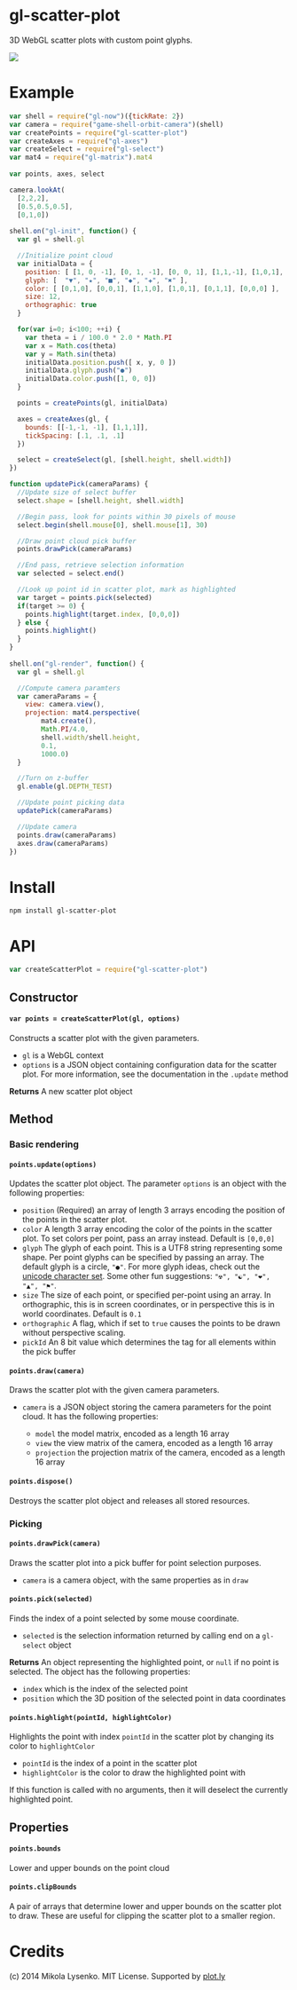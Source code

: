 gl-scatter-plot
===============
3D WebGL scatter plots with custom point glyphs.

<img src="scatterplot.png">

# Example

```javascript
var shell = require("gl-now")({tickRate: 2})
var camera = require("game-shell-orbit-camera")(shell)
var createPoints = require("gl-scatter-plot")
var createAxes = require("gl-axes")
var createSelect = require("gl-select")
var mat4 = require("gl-matrix").mat4
 
var points, axes, select

camera.lookAt(
  [2,2,2],
  [0.5,0.5,0.5],
  [0,1,0])
 
shell.on("gl-init", function() {
  var gl = shell.gl

  //Initialize point cloud
  var initialData = {
    position: [ [1, 0, -1], [0, 1, -1], [0, 0, 1], [1,1,-1], [1,0,1], [0,1,1] ],
    glyph: [  "▼", "★", "■", "◆", "✚", "✖" ],
    color: [ [0,1,0], [0,0,1], [1,1,0], [1,0,1], [0,1,1], [0,0,0] ],
    size: 12,
    orthographic: true
  }

  for(var i=0; i<100; ++i) {
    var theta = i / 100.0 * 2.0 * Math.PI
    var x = Math.cos(theta)
    var y = Math.sin(theta)
    initialData.position.push([ x, y, 0 ])
    initialData.glyph.push("●")
    initialData.color.push([1, 0, 0])
  }

  points = createPoints(gl, initialData)

  axes = createAxes(gl, {
    bounds: [[-1,-1, -1], [1,1,1]],
    tickSpacing: [.1, .1, .1]
  })

  select = createSelect(gl, [shell.height, shell.width])
})

function updatePick(cameraParams) {
  //Update size of select buffer
  select.shape = [shell.height, shell.width]

  //Begin pass, look for points within 30 pixels of mouse
  select.begin(shell.mouse[0], shell.mouse[1], 30)

  //Draw point cloud pick buffer
  points.drawPick(cameraParams)

  //End pass, retrieve selection information
  var selected = select.end()

  //Look up point id in scatter plot, mark as highlighted
  var target = points.pick(selected)
  if(target >= 0) {
    points.highlight(target.index, [0,0,0])
  } else {
    points.highlight()
  }
}
 
shell.on("gl-render", function() {
  var gl = shell.gl

  //Compute camera paramters
  var cameraParams = {
    view: camera.view(),
    projection: mat4.perspective(
        mat4.create(),
        Math.PI/4.0,
        shell.width/shell.height,
        0.1,
        1000.0)
  }

  //Turn on z-buffer
  gl.enable(gl.DEPTH_TEST)

  //Update point picking data
  updatePick(cameraParams)

  //Update camera
  points.draw(cameraParams)
  axes.draw(cameraParams)
})
```

# Install

```
npm install gl-scatter-plot
```

# API

```javascript
var createScatterPlot = require("gl-scatter-plot")
```

## Constructor

#### `var points = createScatterPlot(gl, options)`
Constructs a scatter plot with the given parameters.  

* `gl` is a WebGL context
* `options` is a JSON object containing configuration data for the scatter plot.  For more information, see the documentation in the `.update` method

**Returns** A new scatter plot object

## Method

### Basic rendering

#### `points.update(options)`
Updates the scatter plot object.  The parameter `options` is an object with the following properties:

* `position` (Required) an array of length 3 arrays encoding the position of the points in the scatter plot.
* `color` A length 3 array encoding the color of the points in the scatter plot.  To set colors per point, pass an array instead.  Default is `[0,0,0]`
* `glyph` The glyph of each point.  This is a UTF8 string representing some shape.  Per point glyphs can be specified by passing an array.  The default glyph is a circle, `"●"`.  For more glyph ideas, check out the [unicode character set](http://unicode-table.com/en/).  Some other fun suggestions: `"☢", "☯", "❤", "▲", "⚑"`. 
* `size` The size of each point, or specified per-point using an array.  In orthographic, this is in screen coordinates, or in perspective this is in world coordinates. Default is `0.1`
* `orthographic` A flag, which if set to `true` causes the points to be drawn without perspective scaling.
* `pickId` An 8 bit value which determines the tag for all elements within the pick buffer

#### `points.draw(camera)`
Draws the scatter plot with the given camera parameters.

* `camera` is a JSON object storing the camera parameters for the point cloud.  It has the following properties:

    + `model` the model matrix, encoded as a length 16 array
    + `view` the view matrix of the camera, encoded as a length 16 array
    + `projection` the projection matrix of the camera, encoded as a length 16 array

#### `points.dispose()`
Destroys the scatter plot object and releases all stored resources.

### Picking

#### `points.drawPick(camera)`
Draws the scatter plot into a pick buffer for point selection purposes.

* `camera` is a camera object, with the same properties as in `draw`

#### `points.pick(selected)`
Finds the index of a point selected by some mouse coordinate. 

* `selected` is the selection information returned by calling end on a `gl-select` object

**Returns** An object representing the highlighted point, or `null` if no point is selected. The object has the following properties:

* `index` which is the index of the selected point
* `position` which the 3D position of the selected point in data coordinates

#### `points.highlight(pointId, highlightColor)`
Highlights the point with index `pointId` in the scatter plot by changing its color to `highlightColor`

* `pointId` is the index of a point in the scatter plot
* `highlightColor` is the color to draw the highlighted point with

If this function is called with no arguments, then it will deselect the currently highlighted point.

## Properties

#### `points.bounds`
Lower and upper bounds on the point cloud

#### `points.clipBounds`
A pair of arrays that determine lower and upper bounds on the scatter plot to draw.  These are useful for clipping the scatter plot to a smaller region.

# Credits
(c) 2014 Mikola Lysenko. MIT License.  Supported by [plot.ly](https://plot.ly/)